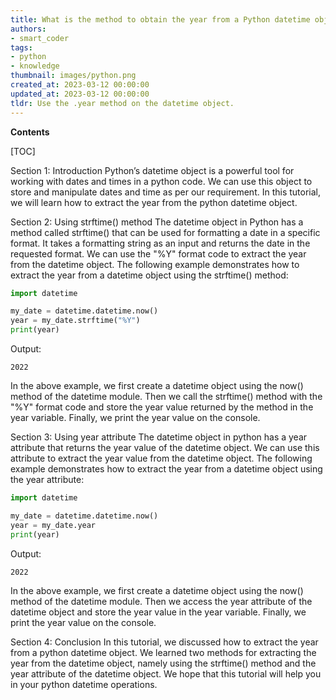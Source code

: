 ```yaml
---
title: What is the method to obtain the year from a Python datetime object?
authors:
- smart_coder
tags:
- python
- knowledge
thumbnail: images/python.png
created_at: 2023-03-12 00:00:00
updated_at: 2023-03-12 00:00:00
tldr: Use the .year method on the datetime object.
---
```


**Contents**

[TOC]

Section 1: Introduction
Python’s datetime object is a powerful tool for working with dates and times in a python code. We can use this object to store and manipulate dates and time as per our requirement. In this tutorial, we will learn how to extract the year from the python datetime object.

Section 2: Using strftime() method
The datetime object in Python has a method called strftime() that can be used for formatting a date in a specific format. It takes a formatting string as an input and returns the date in the requested format. We can use the "%Y" format code to extract the year from the datetime object. The following example demonstrates how to extract the year from a datetime object using the strftime() method:

```Python
import datetime

my_date = datetime.datetime.now()
year = my_date.strftime("%Y")
print(year)
```

Output:
```
2022
```

In the above example, we first create a datetime object using the now() method of the datetime module. Then we call the strftime() method with the "%Y" format code and store the year value returned by the method in the year variable. Finally, we print the year value on the console.

Section 3: Using year attribute
The datetime object in python has a year attribute that returns the year value of the datetime object. We can use this attribute to extract the year value from the datetime object. The following example demonstrates how to extract the year from a datetime object using the year attribute:

```Python
import datetime

my_date = datetime.datetime.now()
year = my_date.year
print(year)
```

Output:
```
2022
```

In the above example, we first create a datetime object using the now() method of the datetime module. Then we access the year attribute of the datetime object and store the year value in the year variable. Finally, we print the year value on the console.

Section 4: Conclusion 
In this tutorial, we discussed how to extract the year from a python datetime object. We learned two methods for extracting the year from the datetime object, namely using the strftime() method and the year attribute of the datetime object. We hope that this tutorial will help you in your python datetime operations.
